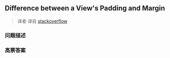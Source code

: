 ## Difference between a View's Padding and Margin

> 译者 译自 [stackoverflow](http://stackoverflow.com/questions/4619899/difference-between-a-views-padding-and-margin) 

### 问题描述 

### 高票答案 

